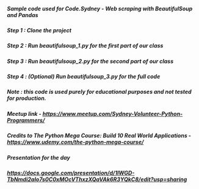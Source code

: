 ##### Sample code used for Code.Sydney - Web scraping with BeautifulSoup and Pandas

##### Step 1 : Clone the project
##### Step 2 : Run beautifulsoup_1.py for the first part of our class
##### Step 3 : Run beautifulsoup_2.py for the second part of our class
##### Step 4 : (Optional) Run beautifulsoup_3.py for the full code

##### Note : this code is used purely for educational purposes and not tested for production.
##### Meetup link - https://www.meetup.com/Sydney-Volunteer-Python-Programmers/
##### Credits to The Python Mega Course: Build 10 Real World Applications - https://www.udemy.com/the-python-mega-course/
##### Presentation for the day
##### https://docs.google.com/presentation/d/1lWGD-TbNmdi2aIo7s0C0xMOcVThxzXQaVAk6R3YQkC8/edit?usp=sharing

